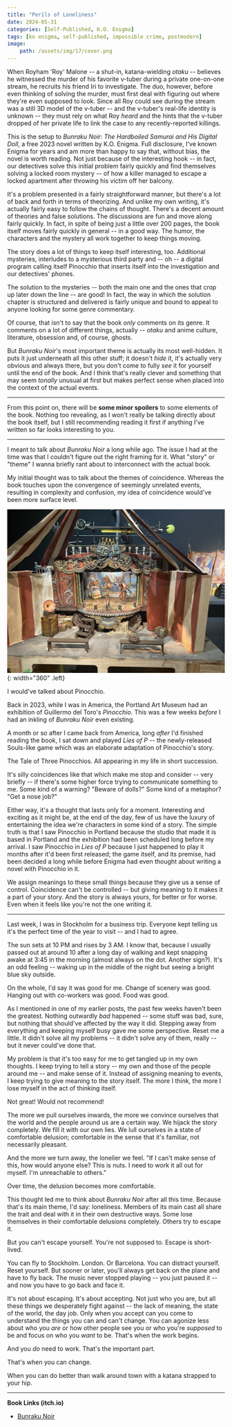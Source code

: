 ```yaml
---
title: "Perils of Loneliness"
date: 2024-05-31
categories: [Self-Published, K.O. Enigma]
tags: [ko enigma, self-published, impossible crime, postmodern]
image: 
    path: /assets/img/17/cover.png
---
```


When Royham 'Roy' Malone -- a shut-in, katana-wielding *otaku* -- believes he witnessed the murder of his favorite v-tuber during a private one-on-one stream, he recruits his friend Iri to investigate. The duo, however, before even thinking of solving the murder, must first deal with figuring out where they're even supposed to look. Since all Roy could see during the stream was a still 3D model of the v-tuber -- and the v-tuber's real-life identity is unknown -- they must rely on what Roy *heard* and the hints that the v-tuber dropped of her private life to link the case to any recently-reported killings.

This is the setup to *Bunraku Noir: The Hardboiled Samurai and His Digital Doll*, a free 2023 novel written by K.O. Enigma. Full disclosure, I've known Enigma for years and am more than happy to say that, without bias, the novel is worth reading. Not just because of the interesting hook -- in fact, our detectives solve this initial problem fairly quickly and find themselves solving a locked room mystery -- of how a killer managed to escape a locked apartment after throwing his victim off her balcony.

It's a problem presented in a fairly straightforward manner, but there's a lot of back and forth in terms of theorizing. And unlike my own writing, it's actually fairly easy to follow the chains of thought. There's a decent amount of theories and false solutions. The discussions are fun and move along fairly quickly. In fact, in spite of being just a little over 200 pages, the book itself moves fairly quickly in general -- in a good way. The humor, the characters and the mystery all work together to keep things moving.

The story does a lot of things to keep itself interesting, too. Additional mysteries, interludes to a mysterious third party and -- oh -- a digital program calling itself Pinocchio that inserts itself into the investigation and our detectives' phones.

The solution to the mysteries -- both the main one and the ones that crop up later down the line -- are good! In fact, the way in which the solution chapter is structured and delivered is fairly unique and bound to appeal to anyone looking for some genre commentary.

Of course, that isn't to say that the book *only* comments on its genre. It comments on a lot of different things, actually -- *otaku* and anime culture, literature, obsession and, of course, ghosts.

But *Bunraku Noir*'s most important theme is actually its most well-hidden. It puts it just underneath all this other stuff; it doesn't *hide* it, it's actually very obvious and always there, but you don't come to fully *see* it for yourself until the end of the book. And I think that's really clever and something that may seem *tonally* unusual at first but makes perfect sense when placed into the context of the actual events.

---

From this point on, there will be **some minor spoilers** to some elements of the book. Nothing too revealing, as I won't really be talking directly about the book itself, but I still recommending reading it first if anything I've written so far looks interesting to you.

---

I meant to talk about *Bunraku Noir* a long while ago. The issue I had at the time was that I couldn't figure out the right framing for it. What "story" or "theme" I wanna briefly rant about to interconnect with the actual book.

My initial thought was to talk about the themes of coincidence. Whereas the book touches upon the convergence of seemingly unrelated events, resulting in complexity and confusion, my idea of coincidence would've been more surface level.

![P1](/assets/img/17/p2.jpg){: width="360" .left} 

I would've talked about Pinocchio.

Back in 2023, while I was in America, the Portland Art Museum had an exhibition of Guillermo del Toro's *Pinocchio*. This was a few weeks *before* I had an inkling of *Bunraku Noir* even existing.

A month or so after I came back from America, long *after* I'd finished reading the book, I sat down and played *Lies of P* -- the newly-released Souls-like game which was an elaborate adaptation of Pinocchio's story.

The Tale of Three Pinocchios. All appearing in my life in short succession.

It's silly coincidences like that which make me stop and consider -- very briefly -- if there's some higher force trying to communicate something to me. Some kind of a warning? "Beware of dolls?" Some kind of a metaphor? "Get a nose job?"

Either way, it's a thought that lasts only for a moment. Interesting and exciting as it might be, at the end of the day, few of us have the luxury of entertaining the idea we're characters in some kind of a story. The simple truth is that I saw Pinocchio in Portland because the studio that made it is based in Portland and the exhibition had been scheduled long before my arrival. I saw Pinocchio in *Lies of P* because I just happened to play it months after it'd been first released; the game itself, and its premise, had been decided a long while before Enigma had even thought about writing a novel with Pinocchio in it.

We assign meanings to these small things because they give us a sense of control. Coincidence can't be controlled -- but giving meaning to it makes it a part of your story. And the story is always *yours*, for better or for worse. Even when it feels like you're not the one writing it.

---

Last week, I was in Stockholm for a business trip. Everyone kept telling us it's the perfect time of the year to visit -- and I had to agree. 

The sun sets at 10 PM and rises by 3 AM. I know that, because I usually passed out at around 10 after a long day of walking and kept snapping awake at 3:45 in the morning (almost always on the dot. Another sign?). It's an odd feeling -- waking up in the middle of the night but seeing a bright blue sky outside.

On the whole, I'd say it was good for me. Change of scenery was good. Hanging out with co-workers was good. Food was good.

As I mentioned in one of my earlier posts, the past few weeks haven't been the greatest. Nothing outwardly *bad* happened -- some stuff was bad, sure, but nothing that should've affected by the way it did. Stepping away from everything and keeping myself busy gave me some perspective. Reset me a little. It didn't solve all my problems -- it didn't solve any of them, really -- but it never could've done that.

My problem is that it's too easy for me to get tangled up in my own thoughts. I keep trying to tell a story -- my own and those of the people around me -- and make sense of it. Instead of assigning meaning to events, I keep trying to give meaning to the story itself. The more I think, the more I lose myself in the act of thinking itself.

Not great! Would not recommend!

The more we pull ourselves inwards, the more we convince ourselves that the world and the people around us are a certain way. We hijack the story completely. We fill it with our own lies. We lull ourselves in a state of comfortable delusion; comfortable in the sense that it's familiar, not necessarily pleasant.

And the more we turn away, the lonelier we feel. "If I can't make sense of this, how would anyone else? This is nuts. I need to work it all out for myself. I'm unreachable to others." 

Over time, the delusion becomes more comfortable.

This thought led me to think about *Bunraku Noir* after all this time. Because that's its main theme, I'd say: loneliness. Members of its main cast all share the trait and deal with it in their own destructive ways. Some lose themselves in their comfortable delusions completely. Others try to escape it.

But you can't escape yourself. You're not supposed to. Escape is short-lived.

You can fly to Stockholm. London. Or Barcelona. You can distract yourself. Reset yourself. But sooner or later, you'll always get back on the plane and have to fly back. The music never stopped playing -- you just paused it -- and now you have to go back and face it.

It's not about escaping. It's about accepting. Not just who you are, but all these things we desperately fight against -- the lack of meaning, the state of the world, the day job. Only when you accept can you come to understand the things you can and can't change. You can agonize less about who you *are* or how other people see you or who you're *supposed* to be and focus on who you *want* to be. That's when the work begins.

And you *do* need to work. That's the important part.

That's when you can change.

When you can do better than walk around town with a katana strapped to your hip.

---

**Book Links (itch.io)**

* [Bunraku Noir](https://enigma.itch.io/bunraku-noir)
